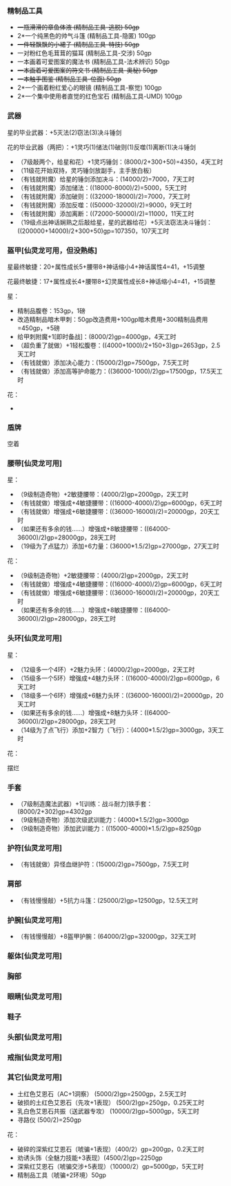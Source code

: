 ### 精制品工具

- ~~一瓶滑滑的章鱼体液 (精制品工具-逃脱) 50gp~~
- 2*一个纯黑色的帅气斗篷 (精制品工具-隐匿) 100gp
- ~~一件轻飘飘的小裙子 (精制品工具-特技) 50gp~~
- 一对粉红色毛茸茸的猫耳 (精制品工具-交涉) 50gp
- 一本画着可爱图案的魔法书 (精制品工具-法术辨识) 50gp
- ~~一本画着可爱图案的符文书 (精制品工具-奥秘) 50gp~~
- ~~一本触手图鉴 (精制品工具-位面) 50gp~~
- 2*一个画着粉红爱心的眼镜 (精制品工具-察觉) 100gp
- 2*一个集中使用者直觉的红色宝石 (精制品工具-UMD) 100gp

### 武器

星的毕业武器：+5灭法(2)窃法(3)决斗锤剑

花的毕业武器（两把）：+1灵巧(1)储法(1)破则(1)反噬(1)离断(1)决斗锤剑

- （7级敲两个，给星和花）+1灵巧锤剑：(8000/2+300+50)=4350，4天工时
- （11级花开始双持，灵巧锤剑放副手，主手放白板）
- （有钱就附魔）给星的锤剑添加决斗：(14000/2)=7000，7天工时
- （有钱就附魔）添加储法：((18000-8000)/2)=5000，5天工时
- （有钱就附魔）添加破则：((32000-18000)/2)=7000，7天工时
- （有钱就附魔）添加反噬：((50000-32000)/2)=9000，9天工时
- （有钱就附魔）添加离断：((72000-50000)/2)=11000，11天工时
- （19级点出神话娴熟之后敲给星，星的武器给花）+5灭法窃法决斗锤剑：((200000+14000)/2+300+50)gp=107350，107天工时

### 盔甲[仙灵龙可用，但没熟练]

星最终敏捷：20+属性成长5+腰带8+神话缩小4+神话属性4=41，+15调整

花最终敏捷：17+属性成长4+腰带8+幻灵属性成长8+神话缩小4=41，+15调整

星：

- 精制品腹卷：153gp，1磅
- 改造精制品暗木甲刺：50gp改造费用+100gp暗木费用+300精制品费用=450gp，+5磅
- 给甲刺附魔+1[即时备战]：(8000/2)gp=4000gp，4天工时
- （超负重了就做）+1轻松腹卷：((4000+1000)/2+150+3)gp=2653gp，2.5天工时
- （有钱就做）添加决心能力：(15000/2)gp=7500gp，7.5天工时
- （有钱就做）添加高等护命能力：((36000-1000)/2)gp=17500gp，17.5天工时

花：

- 

### 盾牌

空着

### 腰带[仙灵龙可用]

星：

- （9级制造奇物）+2敏捷腰带：(4000/2)gp=2000gp，2天工时
- （有钱就做）增强成+4敏捷腰带：((16000-4000)/2)gp=6000gp，6天工时
- （有钱就做）增强成+6敏捷腰带：((36000-16000)/2)=20000gp，20天工时
- （如果还有多余的钱……）增强成+8敏捷腰带：((64000-36000)/2)gp=28000gp，28天工时
- （19级为了点猛力）添加+6力量：(36000*1.5/2)gp=27000gp，27天工时

花：

- （9级制造奇物）+2敏捷腰带：(4000/2)gp=2000gp，2天工时
- （有钱就做）增强成+4敏捷腰带：((16000-4000)/2)gp=6000gp，6天工时
- （有钱就做）增强成+6敏捷腰带：((36000-16000)/2)=20000gp，20天工时
- （如果还有多余的钱……）增强成+8敏捷腰带：((64000-36000)/2)gp=28000gp，28天工时

### 头环[仙灵龙可用]

星：

- （12级多一个4环）+2魅力头环：(4000/2)gp=2000gp，2天工时
- （15级多一个5环）增强成+4魅力头环：((16000-4000)/2)gp=6000gp，6天工时
- （18级多一个6环）增强成+6魅力头环：((36000-16000)/2)=20000gp，20天工时
- （如果还有多余的钱……）增强成+8魅力头环：((64000-36000)/2)gp=28000gp，28天工时
- （14级为了点飞行）添加+2智力（飞行）：(4000*1.5/2)gp=3000gp，3天工时

花：

摆烂

### 手套

- （7级制造魔法武器）+1[训练：战斗耐力]铁手套：(8000/2+302)gp=4302gp
- （9级制造奇物）添加次级武训能力：(4000*1.5/2)gp=3000gp
- （9级制造奇物）添加武训能力：((15000-4000)*1.5/2)gp=8250gp

### 护符[仙灵龙可用]

- （有钱就做）异怪血继护符：(15000/2)gp=7500gp，7.5天工时

### 肩部

- （有钱慢慢敲）+5抗力斗篷：(25000/2)gp=12500gp，12.5天工时

### 护腕[仙灵龙可用]

- （有钱慢慢敲）+8盔甲护腕：(64000/2)gp=32000gp，32天工时

### 躯体[仙灵龙可用]

### 胸部

### 眼睛[仙灵龙可用]

### 鞋子

### 头部[仙灵龙可用]

### 戒指[仙灵龙可用]

### 其它[仙灵龙可用]

- 土红色艾恩石（AC+1洞察） (5000/2)gp=2500gp，2.5天工时
- 破损的土红色艾恩石（先攻+1表现） (500/2)gp=250gp，0.25天工时
- 乳白色艾恩石共振（送武器专攻） (10000/2)gp=5000gp，5天工时
- 寻路仪 (500/2)=250gp

花：

- 破碎的深紫红艾恩石（唬骗+1表现）（400/2）gp=200gp，0.2天工时
- 劝诱头饰（全魅力技能+3表现）(4500/2)gp=2250gp
- 深紫红艾恩石（唬骗交涉+5表现）（10000/2）gp=5000gp，5天工时
- 精制品工具（唬骗+2环境）50gp